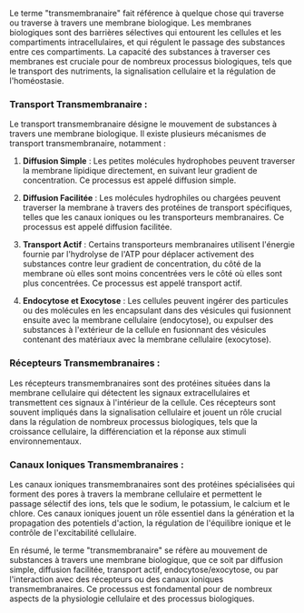 Le terme "transmembranaire" fait référence à quelque chose qui traverse ou traverse à travers une membrane biologique. Les membranes biologiques sont des barrières sélectives qui entourent les cellules et les compartiments intracellulaires, et qui régulent le passage des substances entre ces compartiments. La capacité des substances à traverser ces membranes est cruciale pour de nombreux processus biologiques, tels que le transport des nutriments, la signalisation cellulaire et la régulation de l'homéostasie.

### Transport Transmembranaire :

Le transport transmembranaire désigne le mouvement de substances à travers une membrane biologique. Il existe plusieurs mécanismes de transport transmembranaire, notamment :

1. **Diffusion Simple** : Les petites molécules hydrophobes peuvent traverser la membrane lipidique directement, en suivant leur gradient de concentration. Ce processus est appelé diffusion simple.

2. **Diffusion Facilitée** : Les molécules hydrophiles ou chargées peuvent traverser la membrane à travers des protéines de transport spécifiques, telles que les canaux ioniques ou les transporteurs membranaires. Ce processus est appelé diffusion facilitée.

3. **Transport Actif** : Certains transporteurs membranaires utilisent l'énergie fournie par l'hydrolyse de l'ATP pour déplacer activement des substances contre leur gradient de concentration, du côté de la membrane où elles sont moins concentrées vers le côté où elles sont plus concentrées. Ce processus est appelé transport actif.

4. **Endocytose et Exocytose** : Les cellules peuvent ingérer des particules ou des molécules en les encapsulant dans des vésicules qui fusionnent ensuite avec la membrane cellulaire (endocytose), ou expulser des substances à l'extérieur de la cellule en fusionnant des vésicules contenant des matériaux avec la membrane cellulaire (exocytose).

### Récepteurs Transmembranaires :

Les récepteurs transmembranaires sont des protéines situées dans la membrane cellulaire qui détectent les signaux extracellulaires et transmettent ces signaux à l'intérieur de la cellule. Ces récepteurs sont souvent impliqués dans la signalisation cellulaire et jouent un rôle crucial dans la régulation de nombreux processus biologiques, tels que la croissance cellulaire, la différenciation et la réponse aux stimuli environnementaux.

### Canaux Ioniques Transmembranaires :

Les canaux ioniques transmembranaires sont des protéines spécialisées qui forment des pores à travers la membrane cellulaire et permettent le passage sélectif des ions, tels que le sodium, le potassium, le calcium et le chlore. Ces canaux ioniques jouent un rôle essentiel dans la génération et la propagation des potentiels d'action, la régulation de l'équilibre ionique et le contrôle de l'excitabilité cellulaire.

En résumé, le terme "transmembranaire" se réfère au mouvement de substances à travers une membrane biologique, que ce soit par diffusion simple, diffusion facilitée, transport actif, endocytose/exocytose, ou par l'interaction avec des récepteurs ou des canaux ioniques transmembranaires. Ce processus est fondamental pour de nombreux aspects de la physiologie cellulaire et des processus biologiques.